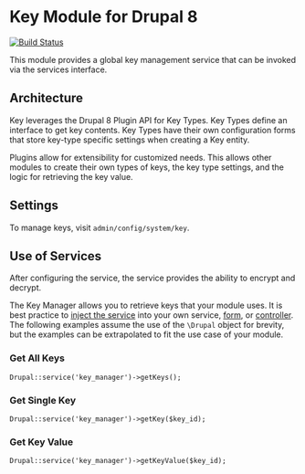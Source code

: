 # Key Module for Drupal 8

[![Build Status](https://travis-ci.org/d8-contrib-modules/key.svg?branch=master)](https://travis-ci.org/d8-contrib-modules/key)

This module provides a global key management service that can be invoked via the services interface.

## Architecture

Key leverages the Drupal 8 Plugin API for Key Types. Key Types define an interface to get key contents. Key Types have
their own configuration forms that store key-type specific settings when creating a Key entity.

Plugins allow for extensibility for customized needs. This allows other modules to create their own types of keys, the
key type settings, and the logic for retrieving the key value.

## Settings

To manage keys, visit `admin/config/system/key`.

## Use of Services

After configuring the service, the service provides the ability to encrypt and decrypt.

The Key Manager allows you to retrieve keys that your module uses. It is best practice to
[inject the service](https://www.drupal.org/node/2133171) into your own service, [form](https://www.drupal.org/node/2203931),
 or [controller](https://api.drupal.org/api/drupal/core!lib!Drupal!Core!DependencyInjection!ContainerInjectionInterface.php/interface/ContainerInjectionInterface/8). The following examples assume the use of the `\Drupal` object for brevity, but the examples can be extrapolated to fit
 the use case of your module.

### Get All Keys

`Drupal::service('key_manager')->getKeys();`

### Get Single Key

`Drupal::service('key_manager')->getKey($key_id);`

### Get Key Value

`Drupal::service('key_manager')->getKeyValue($key_id);`


